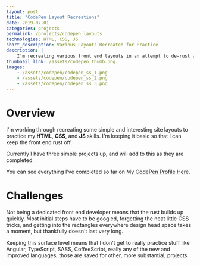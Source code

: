 ```yaml
---
layout: post
title: "CodePen Layout Recreations"
date: 2019-07-01
categories: projects
permalink: /projects/codepen_layouts
technologies: HTML, CSS, JS
short_description: Various Layouts Recreated for Practice
description: |
    I'm recreating various front end layouts in an attempt to de-rust and practice my HTML, CSS, JS, etc. Nothing really goes beyond the first page, unless otherwise stated. I'm keeping it simple with just basic HTML, CSS, and JS.
thumbnail_link: /assets/codepen_thumb.png
images:
    - /assets/codepen/codepen_ss_1.png
    - /assets/codepen/codepen_ss_2.png
    - /assets/codepen/codepen_ss_3.png
---
```


# Overview
I'm working through recreating some simple and interesting site layouts to practice my **HTML**, **CSS**, and **JS** skills. I'm keeping it basic so that I can keep the front end rust off.

Currently I have three simple projects up, and will add to this as they are completed.

You can see everything I've completed so far on [My CodePen Profile Here](https://codepen.io/LeeCombs/#).

# Challenges
Not being a dedicated front end developer means that the rust builds up quickly. Most initial steps have to be googled, forgetting the neat little CSS tricks, and getting into the rectangles everywhere design head space takes a moment, but thankfully doesn't last very long.

Keeping this surface level means that I don't get to really practice stuff like Angular, TypeScript, SASS, CoffeeScript, really any of the new and improved languages; those are saved for other, more substantial, projects.
